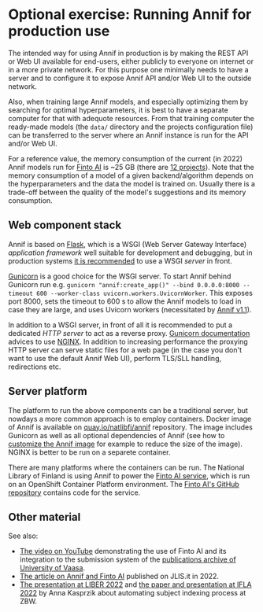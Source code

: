 # Optional exercise: Running Annif for production use

The intended way for using Annif in production is by making the REST API or Web
UI available for end-users, either publicly to everyone on internet or in a
more private network. For this purpose one minimally needs to have a server and
to configure it to expose Annif API and/or Web UI to the outside network.

Also, when training large Annif models, and especially optimizing them by searching for optimal hyperparameters, 
it is best to have a separate computer for that with adequote resources.
From that training computer the ready-made models (the `data/` directory and the projects configuration file)
can be transferred to the server where an Annif instance is run for the API and/or Web UI.

For a reference value, the memory consumption of the current (in 2022) Annif models run for [Finto AI](https://ai.finto.fi/)
is ~25 GB (there are [12 projects](https://annif.org/download/models/finto-ai-2022-06/projects.cfg)).
Note that the memory consumption of a model of a given backend/algorithm
depends on the hyperparameters and the data the model is trained on.
Usually there is a trade-off between the quality of the model's suggestions and its memory consumption.

## Web component stack
Annif is based on [Flask](https://flask.palletsprojects.com/en/2.2.x/),
which is a WSGI (Web Server Gateway Interface) *application framework*
well suitable for development and debugging, but in production systems
[it is recommended](https://flask.palletsprojects.com/en/2.2.x/deploying/)
to use a WSGI *server* in front.

[Gunicorn](https://gunicorn.org/) is a good choice for the WSGI server. 
To start Annif behind Gunicorn run e.g.
`gunicorn "annif:create_app()" --bind 0.0.0.0:8000 --timeout 600 --worker-class uvicorn.workers.UvicornWorker`.
This exposes port 8000, sets the timeout to 600 s to allow the Annif models to load in case they are large, and uses Uvicorn workers (necessitated by [Annif v1.1](https://github.com/NatLibFi/Annif/releases/tag/v1.1.0)). 

In addition to a WSGI server, in front of all it is recommended
to put a dedicated *HTTP server* to act as a reverse proxy.
[Gunicorn documentation](https://docs.gunicorn.org/en/stable/deploy.html)
advices to use [NGINX](https://nginx.org/).
In addition to increasing performance the proxying HTTP server can serve static files for a web page
(in the case you don't want to use the default Annif Web UI), perform TLS/SLL handling, redirections etc.

## Server platform 
The platform to run the above components can be a traditional server, but nowdays
a more common approach is to employ containers.
Docker image of Annif is available on [quay.io/natlibfi/annif](https://quay.io/repository/natlibfi/annif) repository.
The image includes Gunicorn as well as all optional dependencies of Annif
(see how to [customize the Annif image](https://github.com/NatLibFi/Annif/wiki/Usage-with-Docker#customizing-docker-image) for example to reduce the size of the image).
NGINX is better to be run on a separete container.

There are many platforms where the containers can be run.
The National Library of Finland is using Annif to power the [Finto AI
service](https://ai.finto.fi/), which is run on an OpenShift
Container Platform environment. The [Finto
AI's GitHub repository](https://github.com/NatLibFi/FintoAI) contains code for the service.

## Other material
See also:
- [The video on YouTube](https://www.youtube.com/watch?v=ZKN22mXKMm8)
demonstrating the use of Finto AI and its integration to the submission system
of the [publications archive of University of Vaasa](https://osuva.uwasa.fi/).
- [The article on Annif and Finto
  AI](https://www.jlis.it/index.php/jlis/article/view/437) published on
  JLIS.it in 2022.
- [The presentation at LIBER 2022](https://zenodo.org/record/6811550) and [the paper and presentation at IFLA 2022](https://repository.ifla.org/handle/123456789/2047) by Anna Kasprzik about automating subject indexing process at ZBW.
